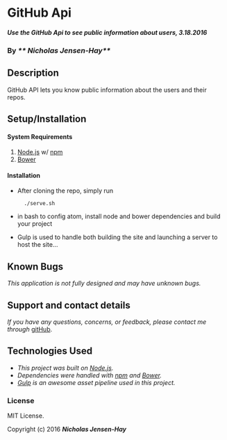 # GitHub Api

#### _Use the GitHub Api to see public information about users, 3.18.2016_

### By _** Nicholas Jensen-Hay**_

## Description

GitHub API lets you know public information about the users and their repos.

## Setup/Installation

#### System Requirements

1. [Node.js](https://nodejs.org/en/) w/ [npm](https://www.npmjs.com/)
2. [Bower](http://bower.io/)

#### Installation

* After cloning the repo, simply run

        ./serve.sh

* in bash to config atom, install node and bower dependencies and build your project

* Gulp is used to handle both building the site and launching a server to host the site...

## Known Bugs

_This application is not fully designed and may have unknown bugs._

## Support and contact details

_If you have any questions, concerns, or feedback, please contact me through_ [gitHub](https://github.com/hreacon/).

## Technologies Used

* _This project was built on [Node.js](https://nodejs.org/en/)._
* _Dependencies were handled with [npm](https://www.npmjs.com/) and [Bower](http://bower.io/)._
* _[Gulp](http://gulpjs.com/) is an awesome asset pipeline used in this project._

### License

MIT License.

Copyright (c) 2016 **_Nicholas Jensen-Hay_**
